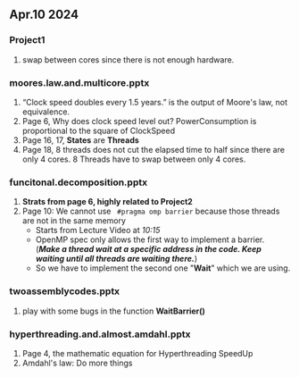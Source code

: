 ## Apr.10 2024

### Project1
1. swap between cores since there is not enough hardware.

### moores.law.and.multicore.pptx
  1. “Clock speed doubles every 1.5 years.” is the output of Moore's law, not equivalence.
  2. Page 6, Why does clock speed level out? PowerConsumption is proportional to the square of ClockSpeed
  3. Page 16, 17, **States** are **Threads**
  4. Page 18, 8 threads does not cut the elapsed time to half since there are only 4 cores. 8 Threads have to swap between only 4 cores.

### funcitonal.decomposition.pptx
  1. **Strats from page 6, highly related to Project2**
  2. Page 10: We cannot use ` #pragma omp barrier` because those threads are not in the same memory
     - Starts from Lecture Video at *10:15*
     - OpenMP spec only allows the first way to implement a barrier. (***Make a thread wait at a specific address in the code. Keep waiting until all threads are waiting there.***)
     - So we have to implement the second one "**Wait**" which we are using.
     

### twoassemblycodes.pptx
  1. play with some bugs in the function **WaitBarrier()**

### hyperthreading.and.almost.amdahl.pptx
  1. Page 4, the mathematic equation for Hyperthreading SpeedUp
  2. Amdahl's law: Do more things
